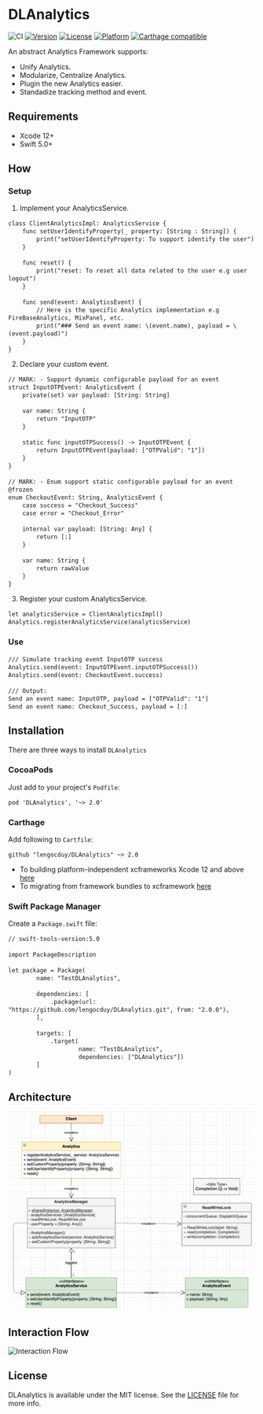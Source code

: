# DLAnalytics

![CI](https://github.com/lengocduy/DLAnalytics/workflows/CI/badge.svg)
[![Version](https://img.shields.io/cocoapods/v/DLAnalytics.svg?style=flat)](http://cocoapods.org/pods/DLAnalytics)
[![License](https://img.shields.io/cocoapods/l/DLAnalytics.svg?style=flat)](http://cocoapods.org/pods/DLAnalytics)
[![Platform](https://img.shields.io/cocoapods/p/DLAnalytics.svg?style=flat)](http://cocoapods.org/pods/DLAnalytics)
[![Carthage compatible](https://img.shields.io/badge/Carthage-compatible-4BC51D.svg?style=flat)](https://github.com/Carthage/Carthage)

An abstract Analytics Framework supports:

- Unify Analytics.
- Modularize, Centralize Analytics.
- Plugin the new Analytics easier.
- Standadize tracking method and event.

## Requirements

- Xcode 12+
- Swift 5.0+

## How

### Setup

1. Implement your AnalyticsService.

```
class ClientAnalyticsImpl: AnalyticsService {
    func setUserIdentifyProperty(_ property: [String : String]) {
		print("setUserIdentifyProperty: To support identify the user")
	}
	
	func reset() {
		print("reset: To reset all data related to the user e.g user logout")
	}
	
	func send(event: AnalyticsEvent) {
        // Here is the specific Analytics implementation e.g FireBaseAnalytics, MixPanel, etc.
		print("### Send an event name: \(event.name), payload = \(event.payload)")
	}
}
```

2. Declare your custom event.

```
// MARK: - Support dynamic configurable payload for an event
struct InputOTPEvent: AnalyticsEvent {
    private(set) var payload: [String: String]
    
    var name: String {
        return "InputOTP"
    }

    static func inputOTPSuccess() -> InputOTPEvent {
        return InputOTPEvent(payload: ["OTPValid": "1"])
    }
}

// MARK: - Enum support static configurable payload for an event
@frozen
enum CheckoutEvent: String, AnalyticsEvent {
	case success = "Checkout_Success"
	case error = "Checkout_Error"

	internal var payload: [String: Any] {
		return [:]
	}
	
	var name: String {
		return rawValue
	}
}
```

3. Register your custom AnalyticsService.

```
let analyticsService = ClientAnalyticsImpl()
Analytics.registerAnalyticsService(analyticsService)
```

### Use

```
/// Simulate tracking event InputOTP success
Analytics.send(event: InputOTPEvent.inputOTPSuccess())
Analytics.send(event: CheckoutEvent.success)

/// Output:
Send an event name: InputOTP, payload = ["OTPValid": "1"]
Send an event name: Checkout_Success, payload = [:]
```

## Installation

There are three ways to install `DLAnalytics`

### CocoaPods

Just add to your project's `Podfile`:

```
pod 'DLAnalytics', '~> 2.0'
```

### Carthage

Add following to `Cartfile`:

```
github "lengocduy/DLAnalytics" ~> 2.0
```

- To building platform-independent xcframeworks Xcode 12 and above [here](https://github.com/Carthage/Carthage#building-platform-independent-xcframeworks-xcode-12-and-above)
- To migrating from framework bundles to xcframework [here](https://github.com/Carthage/Carthage#migrating-a-project-from-framework-bundles-to-xcframeworks)

### Swift Package Manager

Create a `Package.swift` file:

```
// swift-tools-version:5.0

import PackageDescription

let package = Package(
        name: "TestDLAnalytics",

        dependencies: [
            .package(url: "https://github.com/lengocduy/DLAnalytics.git", from: "2.0.0"),
        ],

        targets: [
            .target(
                    name: "TestDLAnalytics",
                    dependencies: ["DLAnalytics"])
        ]
)

```

## Architecture

![Architecture](ArchDiagram.png)

## Interaction Flow

![Interaction Flow](InteractionFlow.png)

## License

DLAnalytics is available under the MIT license. See the [LICENSE](LICENSE) file for more info.
